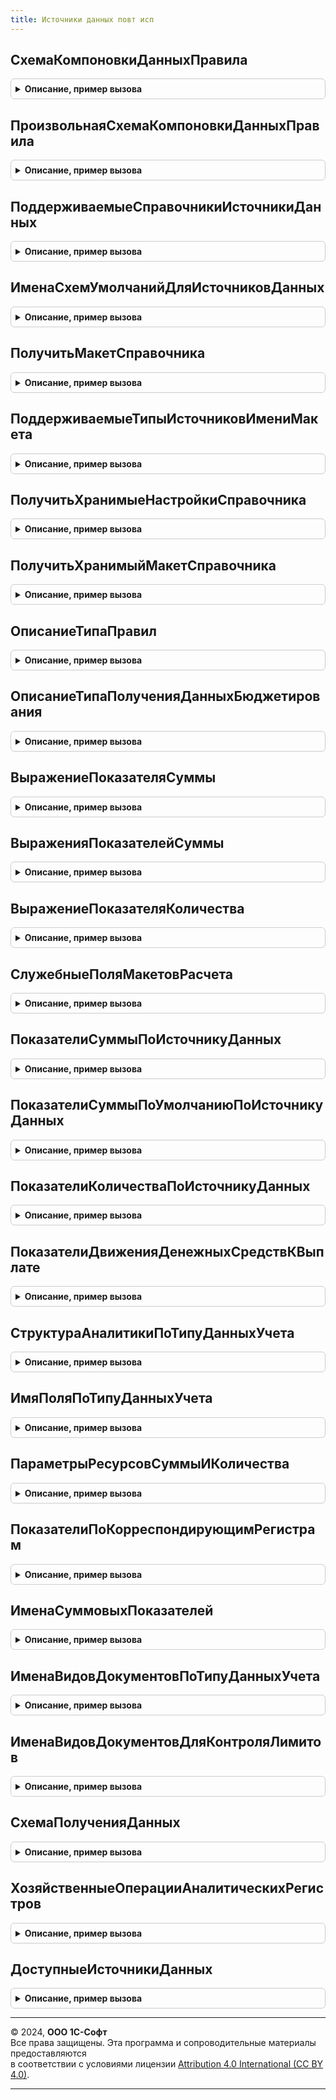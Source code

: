 ```yaml
---
title: Источники данных повт исп
---
```



## СхемаКомпоновкиДанныхПравила
<details style="margin: 1em 0; padding: 0.5em; border: 1px solid #ccc; border-radius: 6px;">

<summary style="font-weight: bold; cursor: pointer;">Описание, пример вызова</summary>

```bsl

// Возвращает ссылку на схему по типу, разделу и указанному источнику данных
// Предназначен для обезличенного, не зависящего от ссылки кэшированного получения схем из справочников-правил получения
// данных Если схема модифицируется в последствии в коде, то именно она будет возвращаться из кэша.
//
// Параметры:
//  ИмяСправочникаИсточника - Строка - например, "ПравилаПолученияФактаПоПоказателямБюджетов"
//  РазделИсточникаДанных - ПеречислениеСсылка.РазделыИсточниковДанныхБюджетирования - оперативный, международный или
//                                                                                     регламентированный учет.
//  ИсточникДанных - СправочникСсылка.НастройкиХозяйственныхОпераций, ПланВидовХарактеристикСсылка.СтатьиАктивовПассивов - объект,
//    содержащий имя макета СКД в правиле.
//
// Возвращаемое значение:
// 	 СхемаКомпоновкиДанных - СхемаКомпоновкиДанных - схема получения фактических данных, соответствующая источнику.
//						   - Неопределено - если макет не найден.
//
Функция СхемаКомпоновкиДанныхПравила(ИмяСправочникаИсточника, РазделИсточникаДанных, ИсточникДанных) Экспорт
```

Пример вызова
```bsl
Результат = ИсточникиДанныхПовтИсп.СхемаКомпоновкиДанныхПравила(ИмяСправочникаИсточника, РазделИсточникаДанных, ИсточникДанных) 
```
</details>

## ПроизвольнаяСхемаКомпоновкиДанныхПравила
<details style="margin: 1em 0; padding: 0.5em; border: 1px solid #ccc; border-radius: 6px;">

<summary style="font-weight: bold; cursor: pointer;">Описание, пример вызова</summary>

```bsl

// Возвращает ссылку на схему по типу, разделу и указанному хешу компоновки данных
// Предназначен для обезличенного, не зависящего от ссылки кэшированного получения схем из справочников-правил получения
// данных Если схема модифицируется в последствии в коде, то именно она будет возвращаться из кэша.
//
// Параметры:
//  ИмяСправочникаИсточника - Строка - например, "ПравилаПолученияФактаПоПоказателямБюджетов"
//  РазделИсточникаДанных - ПеречислениеСсылка.РазделыИсточниковДанныхБюджетирования - произвольные данные
//  ХешСхемыКомпоновкиДанных - Строка - хеш сумма произвольной схемы компоновки данных.
//
// Возвращаемое значение:
// 	 СхемаКомпоновкиДанных - СхемаКомпоновкиДанных - схема получения фактических данных, соответствующая источнику.
//						   - Неопределено - если макет не найден.
//
Функция ПроизвольнаяСхемаКомпоновкиДанныхПравила(ИмяСправочникаИсточника, РазделИсточникаДанных, ХешСхемыКомпоновкиДанных) Экспорт
```

Пример вызова
```bsl
Результат = ИсточникиДанныхПовтИсп.ПроизвольнаяСхемаКомпоновкиДанныхПравила(ИмяСправочникаИсточника, РазделИсточникаДанных, ХешСхемыКомпоновкиДанных) 
```
</details>

## ПоддерживаемыеСправочникиИсточникиДанных
<details style="margin: 1em 0; padding: 0.5em; border: 1px solid #ccc; border-radius: 6px;">

<summary style="font-weight: bold; cursor: pointer;">Описание, пример вызова</summary>

```bsl

// Возвращает соответствие поддерживаемых типов и их имен
//
// Возвращаемое значение:
// 	 Соответствие из КлючИЗначение:
//		*Ключ - Тип- тип поддерживаемого объекта метаданных
//		*Значение - Строка - имя справочника, как оно задано в конфигураторе.
//
Функция ПоддерживаемыеСправочникиИсточникиДанных() Экспорт
```

Пример вызова
```bsl
Результат = ИсточникиДанныхПовтИсп.ПоддерживаемыеСправочникиИсточникиДанных() 
```
</details>

## ИменаСхемУмолчанийДляИсточниковДанных
<details style="margin: 1em 0; padding: 0.5em; border: 1px solid #ccc; border-radius: 6px;">

<summary style="font-weight: bold; cursor: pointer;">Описание, пример вызова</summary>

```bsl

// Возвращает имя схемы-умолчания на случай, когда иные схемы не найдены
//
// Возвращаемое значение:
// 	 Соответствие из КлючИЗначение:
//		*Ключ - Строка - имя справочника, как оно задано в конфигураторе
//		*Значение - Строка - имя макета схемы компоновки данных.
//
Функция ИменаСхемУмолчанийДляИсточниковДанных() Экспорт
```

Пример вызова
```bsl
Результат = ИсточникиДанныхПовтИсп.ИменаСхемУмолчанийДляИсточниковДанных() 
```
</details>

## ПолучитьМакетСправочника
<details style="margin: 1em 0; padding: 0.5em; border: 1px solid #ccc; border-radius: 6px;">

<summary style="font-weight: bold; cursor: pointer;">Описание, пример вызова</summary>

```bsl

// Возвращает макет из указанного справочника
//
// Параметры:
//  ИмяСправочникаИсточника - Строка - например, "ПравилаПолученияФактаПоПоказателямБюджетов"
//  ИмяМакета               - Строка - например, "ВыданныеАвансы".
//
// Возвращаемое значение:
//  ТабличныйДокумент, ТекстовыйДокумент - объект, который может быть макетом.
//
Функция ПолучитьМакетСправочника(ИмяСправочникаИсточника, Знач ИмяМакета = Неопределено) Экспорт
```

Пример вызова
```bsl
Результат = ИсточникиДанныхПовтИсп.ПолучитьМакетСправочника(ИмяСправочникаИсточника, ИмяМакета);
```
</details>

## ПоддерживаемыеТипыИсточниковИмениМакета
<details style="margin: 1em 0; padding: 0.5em; border: 1px solid #ccc; border-radius: 6px;">

<summary style="font-weight: bold; cursor: pointer;">Описание, пример вызова</summary>

```bsl

// Возвращает массив поддерживаемых типов источников имени макета
//
// Возвращаемое значение:
// 	 Массив из Тип - тип поддерживаемого объекта метаданных.
//
Функция ПоддерживаемыеТипыИсточниковИмениМакета() Экспорт
```

Пример вызова
```bsl
Результат = ИсточникиДанныхПовтИсп.ПоддерживаемыеТипыИсточниковИмениМакета() 
```
</details>

## ПолучитьХранимыеНастройкиСправочника
<details style="margin: 1em 0; padding: 0.5em; border: 1px solid #ccc; border-radius: 6px;">

<summary style="font-weight: bold; cursor: pointer;">Описание, пример вызова</summary>

```bsl

// Возвращает хранимые настройки из указанного справочника
//
// Параметры:
//  ИмяСправочникаИсточника  - Строка - например, "ПравилаПолученияФактаПоПоказателямБюджетов"
//  ХешНастроек - Строка - хеш-сумма настроенных отборов компоновки данных.
//
// Возвращаемое значение:
//  КомпоновщикНастроекКомпоновкиДанных
//
Функция ПолучитьХранимыеНастройкиСправочника(ИмяСправочникаИсточника, ХешНастроек) Экспорт
```

Пример вызова
```bsl
Результат = ИсточникиДанныхПовтИсп.ПолучитьХранимыеНастройкиСправочника(ИмяСправочникаИсточника, ХешНастроек) 
```
</details>

## ПолучитьХранимыйМакетСправочника
<details style="margin: 1em 0; padding: 0.5em; border: 1px solid #ccc; border-radius: 6px;">

<summary style="font-weight: bold; cursor: pointer;">Описание, пример вызова</summary>

```bsl

// Возвращает хранимый макет из указанного справочника
//
// Параметры:
//  ИмяСправочникаИсточника  - Строка - например, "ПравилаПолученияФактаПоПоказателямБюджетов"
//  ХешСхемыКомпоновкиДанных - Строка - хеш-сумма произвольной схемы компоновки данных.
//
// Возвращаемое значение:
//  ТабличныйДокумент, ТекстовыйДокумент - объект, который может быть макетом.
//
Функция ПолучитьХранимыйМакетСправочника(ИмяСправочникаИсточника, ХешСхемыКомпоновкиДанных) Экспорт
```

Пример вызова
```bsl
Результат = ИсточникиДанныхПовтИсп.ПолучитьХранимыйМакетСправочника(ИмяСправочникаИсточника, ХешСхемыКомпоновкиДанных) 
```
</details>

## ОписаниеТипаПравил
<details style="margin: 1em 0; padding: 0.5em; border: 1px solid #ccc; border-radius: 6px;">

<summary style="font-weight: bold; cursor: pointer;">Описание, пример вызова</summary>

```bsl

// Возвращает описание типов правил получения фактических данных
//
// Возвращаемое значение:
//  ОписаниеТипов
//
Функция ОписаниеТипаПравил() Экспорт
```

Пример вызова
```bsl
Результат = ИсточникиДанныхПовтИсп.ОписаниеТипаПравил() 
```
</details>

## ОписаниеТипаПолученияДанныхБюджетирования
<details style="margin: 1em 0; padding: 0.5em; border: 1px solid #ccc; border-radius: 6px;">

<summary style="font-weight: bold; cursor: pointer;">Описание, пример вызова</summary>

```bsl

// Возвращает описание типов типа правила получения фактических данных
//
// Возвращаемое значение:
//  ОписаниеТипов
//
Функция ОписаниеТипаПолученияДанныхБюджетирования() Экспорт
```

Пример вызова
```bsl
Результат = ИсточникиДанныхПовтИсп.ОписаниеТипаПолученияДанныхБюджетирования() 
```
</details>

## ВыражениеПоказателяСуммы
<details style="margin: 1em 0; padding: 0.5em; border: 1px solid #ccc; border-radius: 6px;">

<summary style="font-weight: bold; cursor: pointer;">Описание, пример вызова</summary>

```bsl

// Возвращает выражение суммового показателя для правила получения фактических данных.
//
// Параметры:
//	ИмяСправочникаИсточника      - Строка - например, "ПравилаПолученияФактаПоПоказателямБюджетов". См. ИсточникиДанныхПовтИсп.ПоддерживаемыеСправочникиИсточникиДанных
//	ИдентификаторИсточникаДанных - Строка - имя поставляемого макета или хеш-сумма произвольной схемы компоновки данных. В СКД должен быть набор данных - ОбъединенныйФакт
//	ИсточникВалюты               - Строка - может принимать значения "Валюта", "ВалютаУпр", "ВалютаРегл", "ВалютаМеждународ", "КорВалюта"
//	РазделИсточникаДанных        - ПеречислениеСсылка.РазделыИсточниковДанныхБюджетирования - оперативный, международный, регламентированный учет или произвольные данные
//	ТипИтога                     - ПеречислениеСсылка.ТипыИтогов - тип итоговых данных по счету, если он источник данных
//	ИсточникСуммыОперации        - ПеречислениеСсылка.ПоказателиАналитическихРегистров, Неопределено - источник получения суммы из аналитического регистра
//  ИсточникВалютный             - Булево - признак того, что суммы могут хранятся в разных валютах.
//
// Возвращаемое значение:
//	Строка - имя поля в схеме-источнике данных.
//
Функция ВыражениеПоказателяСуммы(ИмяСправочникаИсточника, ИдентификаторИсточникаДанных, ИсточникВалюты, РазделИсточникаДанных, ТипИтога, ИсточникСуммыОперации = Неопределено, ИсточникВалютный = Ложь) Экспорт
```

Пример вызова
```bsl
Результат = ИсточникиДанныхПовтИсп.ВыражениеПоказателяСуммы(ИмяСправочникаИсточника, ИдентификаторИсточникаДанных, ИсточникВалюты, РазделИсточникаДанных, ТипИтога, ИсточникСуммыОперации, ИсточникВалютный);
```
</details>

## ВыраженияПоказателейСуммы
<details style="margin: 1em 0; padding: 0.5em; border: 1px solid #ccc; border-radius: 6px;">

<summary style="font-weight: bold; cursor: pointer;">Описание, пример вызова</summary>

```bsl

// Возвращает все возможные выражения суммового показателя для правила получения фактических данных.
//
// Параметры:
//  ИмяСправочникаИсточника      - Строка - например, "ПравилаПолученияФактаПоПоказателямБюджетов". См. ИсточникиДанныхПовтИсп.ПоддерживаемыеСправочникиИсточникиДанных
//  ИдентификаторИсточникаДанных - Строка - имя поставляемого макета или хеш-сумма произвольной схемы компоновки данных.
//                                          В СКД должен быть набор данных - ОбъединенныйФакт.
//  РазделИсточникаДанных        - ПеречислениеСсылка.РазделыИсточниковДанныхБюджетирования - оперативный,
//      международный, регламентированный учет или произвольные данные.
//  ТипИтога                     - ПеречислениеСсылка.ТипыИтогов, Неопределено - тип итоговых данных по счету, если он
//                                                                               источник данных.
//  ИсточникСуммыОперации        - ПеречислениеСсылка.ПоказателиАналитическихРегистров, Неопределено - источник
//      получения суммы из аналитического регистра.
//  ИсточникВалютный             - Булево - признак того, что суммы могут хранятся в разных валютах.
//
// Возвращаемое значение:
//	Структура - сопоставленные показатели факта и поля источника данных:
//		*Ключ     - Строка - имя показателя фактических данных
//		*Значение - Строка - имя поля в схеме-источнике данных.
//
Функция ВыраженияПоказателейСуммы(ИмяСправочникаИсточника, ИдентификаторИсточникаДанных, РазделИсточникаДанных, ТипИтога = Неопределено, ИсточникСуммыОперации = Неопределено, ИсточникВалютный = Ложь) Экспорт
```

Пример вызова
```bsl
Результат = ИсточникиДанныхПовтИсп.ВыраженияПоказателейСуммы(ИмяСправочникаИсточника, ИдентификаторИсточникаДанных, РазделИсточникаДанных, ТипИтога, ИсточникСуммыОперации, ИсточникВалютный);
```
</details>

## ВыражениеПоказателяКоличества
<details style="margin: 1em 0; padding: 0.5em; border: 1px solid #ccc; border-radius: 6px;">

<summary style="font-weight: bold; cursor: pointer;">Описание, пример вызова</summary>

```bsl

// Возвращает выражение количественного показателя для правила получения фактических данных.
//
// Параметры:
//  ИмяСправочникаИсточника      - Строка - например, "ПравилаПолученияФактаПоПоказателямБюджетов". См. ИсточникиДанныхПовтИсп.ПоддерживаемыеСправочникиИсточникиДанных
//  ИдентификаторИсточникаДанных - Строка - имя поставляемого макета или хеш-сумма произвольной схемы компоновки данных
//  РазделИсточникаДанных        - ПеречислениеСсылка.РазделыИсточниковДанныхБюджетирования - оперативный,
//      международный, регламентированный учет или произвольные данные.
//  ТипИтога                     - ПеречислениеСсылка.ТипыИтогов - тип итоговых данных по счету, если он источник данных.
//
// Возвращаемое значение:
//	Структура - сопоставленные показатели факта и поля источника данных:
//		*Ключ     - Строка - имя показателя фактических данных
//		*Значение - Строка - имя поля в схеме-источнике данных.
//
Функция ВыражениеПоказателяКоличества(ИмяСправочникаИсточника, ИдентификаторИсточникаДанных, РазделИсточникаДанных, ТипИтога) Экспорт
```

Пример вызова
```bsl
Результат = ИсточникиДанныхПовтИсп.ВыражениеПоказателяКоличества(ИмяСправочникаИсточника, ИдентификаторИсточникаДанных, РазделИсточникаДанных, ТипИтога) 
```
</details>

## СлужебныеПоляМакетовРасчета
<details style="margin: 1em 0; padding: 0.5em; border: 1px solid #ccc; border-radius: 6px;">

<summary style="font-weight: bold; cursor: pointer;">Описание, пример вызова</summary>

```bsl

// Возвращает служебные поля-измерения, недоступные для выбора пользователем
//
// Возвращаемое значение:
//	Массив из Строка - массив служебных полей-измерений.
//
Функция СлужебныеПоляМакетовРасчета() Экспорт
```

Пример вызова
```bsl
Результат = ИсточникиДанныхПовтИсп.СлужебныеПоляМакетовРасчета() 
```
</details>

## ПоказателиСуммыПоИсточникуДанных
<details style="margin: 1em 0; padding: 0.5em; border: 1px solid #ccc; border-radius: 6px;">

<summary style="font-weight: bold; cursor: pointer;">Описание, пример вызова</summary>

```bsl

// Возвращает соответствие суммовых показателей для хозяйственной операции в зависимости от типов данных учета приход и расход
//
// Параметры:
//  ИсточникДанных - СправочникСсылка.НастройкиХозяйственныхОпераций
//
// Возвращаемое значение:
//	Соответствие из КлючИЗначение:
//	* Ключ - ПеречислениеСсылка.ПоказателиАналитическихРегистров
//	* Значение - Строка - имя поля, связанное с показателем.
//
Функция ПоказателиСуммыПоИсточникуДанных(ИсточникДанных) Экспорт
```

Пример вызова
```bsl
Результат = ИсточникиДанныхПовтИсп.ПоказателиСуммыПоИсточникуДанных(ИсточникДанных) 
```
</details>

## ПоказателиСуммыПоУмолчаниюПоИсточникуДанных
<details style="margin: 1em 0; padding: 0.5em; border: 1px solid #ccc; border-radius: 6px;">

<summary style="font-weight: bold; cursor: pointer;">Описание, пример вызова</summary>

```bsl

// Возвращает суммовые показатели по умолчанию для хозяйственной операции в зависимости от типов данных учета приход и расход (для служебного регистра корреспонденций)
//
// Параметры:
//  ИсточникДанных - СправочникСсылка.НастройкиХозяйственныхОпераций
//
// Возвращаемое значение:
//	Массив из ПеречислениеСсылка.ПоказателиАналитическихРегистров
//
Функция ПоказателиСуммыПоУмолчаниюПоИсточникуДанных(ИсточникДанных) Экспорт
```

Пример вызова
```bsl
Результат = ИсточникиДанныхПовтИсп.ПоказателиСуммыПоУмолчаниюПоИсточникуДанных(ИсточникДанных) 
```
</details>

## ПоказателиКоличестваПоИсточникуДанных
<details style="margin: 1em 0; padding: 0.5em; border: 1px solid #ccc; border-radius: 6px;">

<summary style="font-weight: bold; cursor: pointer;">Описание, пример вызова</summary>

```bsl

// Возвращает соответствие количественных показателей для хозяйственной операции в зависимости от типов данных учета приход и расход
//
// Параметры:
//  ИсточникДанных - СправочникСсылка.НастройкиХозяйственныхОпераций
//
// Возвращаемое значение:
//	Соответствие из КлючИЗначение:
//	* Ключ - ПеречислениеСсылка.ПоказателиАналитическихРегистров
//	* Значение - Строка - имя поля, связанное с показателем.
//
Функция ПоказателиКоличестваПоИсточникуДанных(ИсточникДанных) Экспорт
```

Пример вызова
```bsl
Результат = ИсточникиДанныхПовтИсп.ПоказателиКоличестваПоИсточникуДанных(ИсточникДанных) 
```
</details>

## ПоказателиДвиженияДенежныхСредствКВыплате
<details style="margin: 1em 0; padding: 0.5em; border: 1px solid #ccc; border-radius: 6px;">

<summary style="font-weight: bold; cursor: pointer;">Описание, пример вызова</summary>

```bsl

// Возвращает массив суммовых показателей, относящихся к контролю лимита расхода денежных средств.
//
// Возвращаемое значение:
//  Массив из ПеречислениеСсылка.ПоказателиАналитическихРегистров
//
Функция ПоказателиДвиженияДенежныхСредствКВыплате() Экспорт
```

Пример вызова
```bsl
Результат = ИсточникиДанныхПовтИсп.ПоказателиДвиженияДенежныхСредствКВыплате() 
```
</details>

## СтруктураАналитикиПоТипуДанныхУчета
<details style="margin: 1em 0; padding: 0.5em; border: 1px solid #ccc; border-radius: 6px;">

<summary style="font-weight: bold; cursor: pointer;">Описание, пример вызова</summary>

```bsl

// Возвращает структуру аналитики по указанному типу данных учета
//
// Параметры:
//	ТипДанныхУчета - ПеречислениеСсылка.ТипыДанныхУчета - тип данных учета
//
// Возвращаемое значение:
//	Структура:
//	* Подразделение - Структура - параметры поля аналитики:
//	  ** ПутьКДанным - Строка - путь к полю аналитики.
//	  ** Тип - ОписаниеТипов - тип значения аналитики.
//	  ** Заголовок - Строка - представление поля аналитики.
//	  ** ИмяКор - Строка - имя поля в качестве кор. аналитики
//	  ** ЗаголовокКор - Строка - представление поля кор. аналитики
//
Функция СтруктураАналитикиПоТипуДанныхУчета(ТипДанныхУчета) Экспорт
```

Пример вызова
```bsl
Результат = ИсточникиДанныхПовтИсп.СтруктураАналитикиПоТипуДанныхУчета(ТипДанныхУчета) 
```
</details>

## ИмяПоляПоТипуДанныхУчета
<details style="margin: 1em 0; padding: 0.5em; border: 1px solid #ccc; border-radius: 6px;">

<summary style="font-weight: bold; cursor: pointer;">Описание, пример вызова</summary>

```bsl

// Возвращает имя поля аналитики статьи бюджета в зависимости от типа данных учета.
//
// Параметры:
//  ИмяПоля - Строка - исходное имя поля аналитики
//  ЗаголовокПоля - Строка - представление заголовка поля аналитики
//  ТипДанныхУчета - ПеречислениеСсылка.ТипыДанныхУчета - тип данных учета, для которого определяется имя поля аналитики.
//
// Возвращаемое значение:
//  Строка - видоизмененное поле аналитики в зависимости от типа данных учета.
//
Функция ИмяПоляПоТипуДанныхУчета(ИмяПоля, ЗаголовокПоля, ТипДанныхУчета) Экспорт
```

Пример вызова
```bsl
Результат = ИсточникиДанныхПовтИсп.ИмяПоляПоТипуДанныхУчета(ИмяПоля, ЗаголовокПоля, ТипДанныхУчета) 
```
</details>

## ПараметрыРесурсовСуммыИКоличества
<details style="margin: 1em 0; padding: 0.5em; border: 1px solid #ccc; border-radius: 6px;">

<summary style="font-weight: bold; cursor: pointer;">Описание, пример вызова</summary>

```bsl

// Возвращает параметры суммовых и количественных ресурсов балансовых регистров.
//
// Возвращаемое значение:
//  Структура:
//  * ДлинаСуммы - Число
//  * ТочностьСуммы - Число
//  * ДлинаКоличества - Число
//  * ТочностьКоличества - Число
//
Функция ПараметрыРесурсовСуммыИКоличества() Экспорт
```

Пример вызова
```bsl
Результат = ИсточникиДанныхПовтИсп.ПараметрыРесурсовСуммыИКоличества() 
```
</details>

## ПоказателиПоКорреспондирующимРегистрам
<details style="margin: 1em 0; padding: 0.5em; border: 1px solid #ccc; border-radius: 6px;">

<summary style="font-weight: bold; cursor: pointer;">Описание, пример вызова</summary>

```bsl

// Возвращает массив показателей, относящихся одновременно к обоим балансовым регистрам и использующихся только в паре.
//
// Возвращаемое значение:
//  Массив из ПеречислениеСсылка.ПоказателиАналитическихРегистров
//
Функция ПоказателиПоКорреспондирующимРегистрам() Экспорт
```

Пример вызова
```bsl
Результат = ИсточникиДанныхПовтИсп.ПоказателиПоКорреспондирующимРегистрам() 
```
</details>

## ИменаСуммовыхПоказателей
<details style="margin: 1em 0; padding: 0.5em; border: 1px solid #ccc; border-radius: 6px;">

<summary style="font-weight: bold; cursor: pointer;">Описание, пример вызова</summary>

```bsl

// Возвращает соответствие показателей и их имен для добавления колонок в таблицу корреспонденций балансовых регистров
//
// Возвращаемое значение:
//  Соответствие из КлючИЗначение:
//  * Ключ - ПеречислениеСсылка.ПоказателиАналитическихРегистров - показатеь
//  * Значение - Структура:
//   ** Ключ - Строка - тип показателя (упр, регл, вал)
//   ** Значение - Строка - имя показателя
//
Функция ИменаСуммовыхПоказателей() Экспорт
```

Пример вызова
```bsl
Результат = ИсточникиДанныхПовтИсп.ИменаСуммовыхПоказателей() 
```
</details>

## ИменаВидовДокументовПоТипуДанныхУчета
<details style="margin: 1em 0; padding: 0.5em; border: 1px solid #ccc; border-radius: 6px;">

<summary style="font-weight: bold; cursor: pointer;">Описание, пример вызова</summary>

```bsl

// Возвращает массив имен документов по указанному типу данных учета хозяйственной операции
//
// Параметры:
//  ТипДанныхУчета - ПеречислениеСсылка.ТипыДанныхУчета - тип данных учета
// Возвращаемое значение:
//  Массив из Строка - массив балансовых регистров
//
Функция ИменаВидовДокументовПоТипуДанныхУчета(ТипДанныхУчета) Экспорт
```

Пример вызова
```bsl
Результат = ИсточникиДанныхПовтИсп.ИменаВидовДокументовПоТипуДанныхУчета(ТипДанныхУчета) 
```
</details>

## ИменаВидовДокументовДляКонтроляЛимитов
<details style="margin: 1em 0; padding: 0.5em; border: 1px solid #ccc; border-radius: 6px;">

<summary style="font-weight: bold; cursor: pointer;">Описание, пример вызова</summary>

```bsl

// Возвращает массив имен видов документов, по которым осуществляется контроль лимита расхода денежных средств.
//
// Параметры:
//  ТипДанныхУчета - ПеречислениеСсылка.ТипыДанныхУчета
//
// Возвращаемое значение:
//  Массив из Строка - массив имен видов документов
//
Функция ИменаВидовДокументовДляКонтроляЛимитов(ТипДанныхУчета) Экспорт
```

Пример вызова
```bsl
Результат = ИсточникиДанныхПовтИсп.ИменаВидовДокументовДляКонтроляЛимитов(ТипДанныхУчета) 
```
</details>

## СхемаПолученияДанных
<details style="margin: 1em 0; padding: 0.5em; border: 1px solid #ccc; border-radius: 6px;">

<summary style="font-weight: bold; cursor: pointer;">Описание, пример вызова</summary>

```bsl

// Для хозяйственной операции возвращает схему компоновки данных
// с помощью которой можно получить движения по текущей хозяйственной операции.
//
// Параметры:
//  ХозяйственнаяОперация - СправочникСсылка.НастройкиХозяйственныхОпераций - хозяйственная операция
//                        для которой требуется получить схему получения данных.
//
// Возвращаемое значение:
//   СхемаКомпоновкиДанных - схема получения данных по текущей хозяйственной операции.
//
Функция СхемаПолученияДанных(ХозяйственнаяОперация) Экспорт
```

Пример вызова
```bsl
Результат = ИсточникиДанныхПовтИсп.СхемаПолученияДанных(ХозяйственнаяОперация) 
```
</details>

## ХозяйственныеОперацииАналитическихРегистров
<details style="margin: 1em 0; padding: 0.5em; border: 1px solid #ccc; border-radius: 6px;">

<summary style="font-weight: bold; cursor: pointer;">Описание, пример вызова</summary>

```bsl

// Определяет список хозяйственных операций отражаемых в текущем регистре накопления.
//
// Параметры:
//  ИмяРегистра - Строка - имя регистра накопления.
//
// Возвращаемое значение:
//    СправочникСсылка.НастройкиХозяйственныхОпераций - массив хозяйственных операций отражаемых в переданном регистре накопления.
//
Функция ХозяйственныеОперацииАналитическихРегистров(ИмяРегистра) Экспорт
```

Пример вызова
```bsl
Результат = ИсточникиДанныхПовтИсп.ХозяйственныеОперацииАналитическихРегистров(ИмяРегистра) 
```
</details>

## ДоступныеИсточникиДанных
<details style="margin: 1em 0; padding: 0.5em; border: 1px solid #ccc; border-radius: 6px;">

<summary style="font-weight: bold; cursor: pointer;">Описание, пример вызова</summary>

```bsl

// Возвращает список всех регистров накопления используемых для хранения аналитической информации.
//
// Возвращаемое значение:
//    СписокЗначений - список регистров накопления.
//
Функция ДоступныеИсточникиДанных() Экспорт
```

Пример вызова
```bsl
Результат = ИсточникиДанныхПовтИсп.ДоступныеИсточникиДанных() 
```
</details>

---

© 2024, **ООО 1С-Софт**  
Все права защищены. Эта программа и сопроводительные материалы предоставляются  
в соответствии с условиями лицензии [Attribution 4.0 International (CC BY 4.0)](https://creativecommons.org/licenses/by/4.0/legalcode).

---
